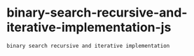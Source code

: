 # binary-search-recursive-and-iterative-implementation-js

    binary search recursive and iterative implementation
